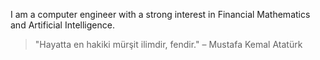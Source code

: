 I am a computer engineer with a strong interest in Financial Mathematics and Artificial Intelligence.

> "Hayatta en hakiki mürşit ilimdir, fendir." – Mustafa Kemal Atatürk
